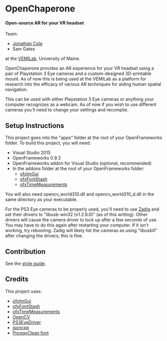 # OpenChaperone

#### Open-source AR for your VR headset

Team:
- [Jonathan Cole](joncole.me)
- Sam Gates

at the [VEMILab](vemilab.org), University of Maine.

OpenChaperone provides an AR experience for your VR headset using a pair of Playstation 3 Eye cameras
and a custom-designed 3D-printable mount. As of now this is being used at the VEMILab as a platform 
for research into the efficacy of various AR techniques for aiding human spatial navigation.

This can be used with either Playstation 3 Eye cameras or anything your computer recognizes as a
webcam. As of now if you wish to use different cameras you'll need to change your settings and
recompile.


## Setup Instructions
This project goes into the "apps" folder at the root of your OpenFrameworks folder.
To build this project, you will need:
- Visual Studio 2015
- OpenFrameworks 0.9.3
- OpenFrameworks addon for Visual Studio (optional, recommended)
- In the addons folder at the root of your OpenFrameworks folder:
	* [ofxImGui](https://github.com/jvcleave/ofxImGui)
	* [ofxFontStash](https://github.com/armadillu/ofxFontStash)
	* [ofxTimeMeasurements](https://github.com/armadillu/ofxTimeMeasurements)

You will also need opencv_world310.dll and opencv_world310_d.dll in the same directory as your executable.

For the PS3 Eye cameras to be properly used, you'll need to use [Zadig](http://zadig.akeo.ie/) and set their
drivers to "libusb-win32 (v1.2.6.0)" (as of this writing). Other drivers will cause the camera driver to lock 
up after a few seconds of use. You may have to do this again after restarting your computer. If it isn't
working, try rebooting. Zadig will likely list the cameras as using "libusb0" after changing the drivers;
this is fine.


## Contribution
See the [style guide](style_guide.md).


## Credits
This project uses:
- [ofxImGui](https://github.com/jvcleave/ofxImGui)
- [ofxFontStash](https://github.com/armadillu/ofxFontStash)
- [ofxTimeMeasurements](https://github.com/armadillu/ofxTimeMeasurements)
- [OpenCV](http://opencv.org/)
- [PS3EyeDriver](https://github.com/inspirit/PS3EYEDriver)
- [jsoncpp](https://github.com/open-source-parsers/jsoncpp)
- [ProggyClean font](http://www.proggyfonts.net/)
